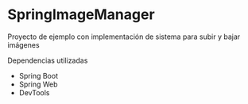 # SpringImageManager
Proyecto de ejemplo con implementación de sistema para subir y bajar imágenes

Dependencias utilizadas

- Spring Boot
- Spring Web
- DevTools
